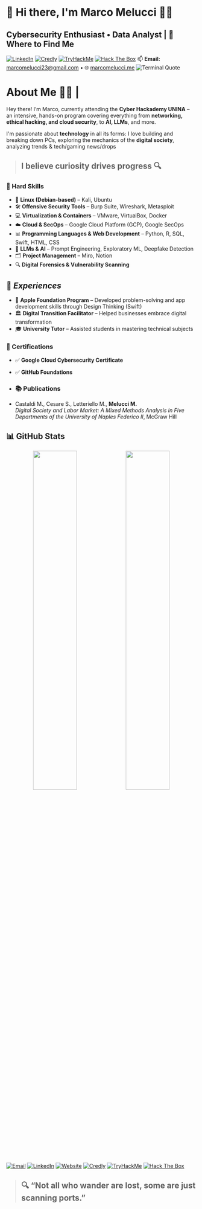 # 👋 Hi there, I'm Marco Melucci 👨‍💻

## Cybersecurity Enthusiast • Data Analyst | 🔽 Where to Find Me
[![LinkedIn](https://img.shields.io/badge/LinkedIn-%230A66C2.svg?&style=flat&logo=linkedin&logoColor=white)](https://www.linkedin.com/in/marco-melucci-friendlyhacker/) [![Credly](https://img.shields.io/badge/Credly-FF6F00?style=flat&logo=credly&logoColor=white)](https://www.credly.com/users/marcomelucci-friendlyhacker) [![TryHackMe](https://img.shields.io/badge/TryHackMe-%23121011.svg?style=flat&logo=tryhackme&logoColor=red)](https://tryhackme.com/p/MarcoMelucci) [![Hack The Box](https://img.shields.io/badge/HackTheBox-111111?style=flat&logo=hackthebox&logoColor=green)](https://app.hackthebox.com/profile/2229520) 📫 **Email:** marcomelucci23@gmail.com • 🌐 [marcomelucci.me](http://marcomelucci.me/)
![Terminal Quote](https://readme-typing-svg.demolab.com?font=Fira+Code&pause=7F55B1&color=C792EA&width=600&lines=It's+not+a+problem%2C+it's+a+feature;Security+is+%28not%29+my+problem;Every+day+is+a+zero-day+when+you+never+update.;Always+be+yourself.+Unless+you+can+be+root.;Nothing+rains+in+the+cloud%E2%80%A6+except+alerts+at+3AM.;I'm+not+a+hacker%2C+I'm+a+feature+with+privileges.)
#  About Me 🧑‍💻 |
Hey there! I’m Marco, currently attending the **Cyber Hackademy UNINA** – an intensive, hands-on program covering everything from **networking, ethical hacking, and cloud security**, to **AI, LLMs**, and more.

I'm passionate about **technology** in all its forms: I love building and breaking down PCs, exploring the mechanics of the **digital society**, analyzing trends & tech/gaming news/drops  
> ## **I believe curiosity drives progress** 🔍

### 🔐 Hard Skills
- 🐧 **Linux (Debian-based)** – Kali, Ubuntu  
- 🛠 **Offensive Security Tools** – Burp Suite, Wireshark, Metasploit 
- 💻 **Virtualization & Containers** – VMware, VirtualBox, Docker
- ☁️ **Cloud & SecOps** – Google Cloud Platform (GCP), Google SecOps  
- 📊 **Programming Languages & Web Development** – Python, R, SQL, Swift, HTML, CSS 
- 🧠 **LLMs & AI** – Prompt Engineering, Exploratory ML, Deepfake Detection  
- 🗂 **Project Management** – Miro, Notion  
- 🔍 **Digital Forensics & Vulnerability Scanning**

##  💼 *Experiences*  
- 🍏 **Apple Foundation Program** – Developed problem-solving and app development skills through Design Thinking (Swift) 
- 🏛 **Digital Transition Facilitator** – Helped businesses embrace digital transformation  
- 🎓 **University Tutor** – Assisted students in mastering technical subjects  

### 📜 Certifications  
- ✅ **Google Cloud Cybersecurity Certificate** 
- ✅ **GitHub Foundations**

- ### 📚 Publications  
- Castaldi M., Cesare S., Letteriello M., **Melucci M.**  
  *Digital Society and Labor Market: A Mixed Methods Analysis in Five Departments of the University of Naples Federico II*, McGraw Hill

## **📊 GitHub Stats**   
<p align="center">
  <img src="https://github-readme-stats.vercel.app/api?username=MarcoMelucci99&show_icons=true&hide=stars,issues&theme=transparent&hide_border=true&icon_color=79ff97" width="48%">
  <img src="https://github-readme-stats.vercel.app/api/top-langs/?username=MarcoMelucci99&layout=compact&theme=transparent&hide_border=true&hide=html,css&langs_count=6" width="48%">
</p>

[![Email](https://img.shields.io/badge/Email-D14836?style=flat&logo=gmail&logoColor=white)](mailto:marcomelucci23@gmail.com)
[![LinkedIn](https://img.shields.io/badge/LinkedIn-%230A66C2.svg?&style=flat&logo=linkedin&logoColor=white)](https://www.linkedin.com/in/marco-melucci-friendlyhacker/)
[![Website](https://img.shields.io/badge/Website-000000?style=flat&logo=About.me&logoColor=white)](http://marcomelucci.me)
[![Credly](https://img.shields.io/badge/Credly-FF6F00?style=flat&logo=credly&logoColor=white)](https://www.credly.com/users/marcomelucci-friendlyhacker)
[![TryHackMe](https://img.shields.io/badge/TryHackMe-%23121011.svg?style=flat&logo=tryhackme&logoColor=red)](https://tryhackme.com/p/MarcoMelucci) [![Hack The Box](https://img.shields.io/badge/HackTheBox-111111?style=flat&logo=hackthebox&logoColor=green)](https://app.hackthebox.com/profile/2229520)

> ## 🔍 “Not all who wander are lost, some are just scanning ports.”  
